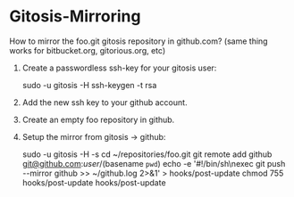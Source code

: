 # Gitosis-Mirroring

How to mirror the foo.git gitosis repository in github.com? (same thing
works for bitbucket.org, gitorious.org, etc)

1.  Create a passwordless ssh-key for your gitosis user:

    sudo -u gitosis -H ssh-keygen -t rsa

2.  Add the new ssh key to your github account.
3.  Create an empty foo repository in github.
4.  Setup the mirror from gitosis -> github:

    sudo -u gitosis -H -s cd \~/repositories/foo.git
    git remote add github git@github.com:$user/$(basename `pwd`)
    echo -e '\#!/bin/sh\nexec git push --mirror github >> \~/github.log 2>&1' > hooks/post-update
    chmod 755 hooks/post-update
    hooks/post-update
